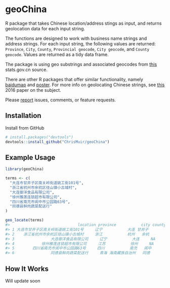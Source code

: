 geoChina
========

R package that takes Chinese location/address stings as input, and returns geolocation data for each input string.

The functions are designed to work with business name strings and address strings. For each input string, the following values are returned: `Province`, `City`, `County`, `Provincial geocode`, `City geocode`, and `County geocode`. Values are returned as a tidy data frame.

The package is using geo substrings and associated geocodes from [this](http://www.stats.gov.cn/tjsj/tjbz/tjyqhdmhcxhfdm/) stats.gov.cn source.

There are other R packages that offer similar functionality, namely [baidumap](https://github.com/badbye/baidumap) and [poster](https://github.com/Ironholds/poster). For more info on geolocating Chinese strings, see [this](https://pdfs.semanticscholar.org/ca9d/2d09d0a2420a7ce398e14ed43f8cd7464705.pdf) 2016 paper on the subject.

Please [report](https://github.com/ChrisMuir/geoChina/issues) issues, comments, or feature requests.

Installation
------------

Install from GitHub

``` r
# install.packages("devtools")
devtools::install_github("ChrisMuir/geoChina")
```

Example Usage
-------------

```r
library(geoChina)
```

```r
terms <- c(
  "大连市甘井子区南关岭街道姚工街101号",
  "浙江省杭州市余杭区径山镇小古城村",
  "大连御洋食品有限公司",
  "徐州雅莲连锁超市有限公司", 
  "四川省南充市阆中市公园路63号", 
  "同德县鲜肉蔬菜配送行"
)

geo_locate(terms)
#>                              location province           city county province_code city_code county_code
#> 1 大连市甘井子区南关岭街道姚工街101号     辽宁           大连 甘井子            21      2102      210211
#> 2    浙江省杭州市余杭区径山镇小古城村     浙江           杭州   余杭            33      3301      330110
#> 3                大连御洋食品有限公司     辽宁           大连     NA            21      2102          NA
#> 4            徐州雅莲连锁超市有限公司     江苏           徐州     NA            32      3203          NA
#> 5        四川省南充市阆中市公园路63号     四川           南充   阆中            51      5113      511381
#> 6                同德县鲜肉蔬菜配送行     青海 海南藏族自治州   同德            63      6325      632522
```

How It Works
------------

Will update soon
